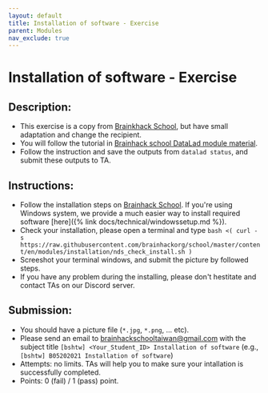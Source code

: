 ```yaml
---
layout: default
title: Installation of software - Exercise
parent: Modules
nav_exclude: true
---
```


# Installation of software - Exercise

## Description:

- This exercise is a copy from [Brainkhack School](https://school.brainhackmtl.org/modules/datalad/), but have small adaptation and change the recipient.
- You will follow the tutorial in [Brainhack school DataLad module material](https://school.brainhackmtl.org/modules/datalad/).
- Follow the instruction and save the outputs from `datalad status`, and submit these outputs to TA.

## Instructions:

- Follow the installation steps on [Brainhack School](https://school.brainhackmtl.org/modules/installation/). If you're using Windows system, we provide a much easier way to install required software [here]({% link docs/technical/windowssetup.md %}).
- Check your installation, please open a terminal and type `bash <( curl -s https://raw.githubusercontent.com/brainhackorg/school/master/content/en/modules/installation/nds_check_install.sh )`
- Screeshot your terminal windows, and submit the picture by followed steps.
- If you have any problem during the installing, please don't hestitate and contact TAs on our Discord server. 

## Submission:

- You should have a picture file (`*.jpg`, `*.png`, ... etc).
- Please send an email to brainhackschooltaiwan@gmail.com with the subject title `[bshtw] <Your_Student_ID> Installation of software` (e.g., `[bshtw] B05202021 Installation of software`) 
- Attempts: no limits. TAs will help you to make sure your intallation is successfully completed.
- Points: 0 (fail) / 1 (pass) point.